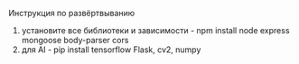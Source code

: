 Инструкция по развёртвыванию
1) установите все библиотеки и зависимости - npm install node express mongoose body-parser cors 
2) для AI - pip install tensorflow Flask, cv2, numpy
